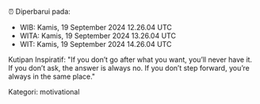 ⏰ Diperbarui pada:
- WIB: Kamis, 19 September 2024 12.26.04 UTC
- WITA: Kamis, 19 September 2024 13.26.04 UTC
- WIT: Kamis, 19 September 2024 14.26.04 UTC

Kutipan Inspiratif:
"If you don’t go after what you want, you’ll never have it. If you don’t ask, the answer is always no. If you don’t step forward, you’re always in the same place."


Kategori: motivational

